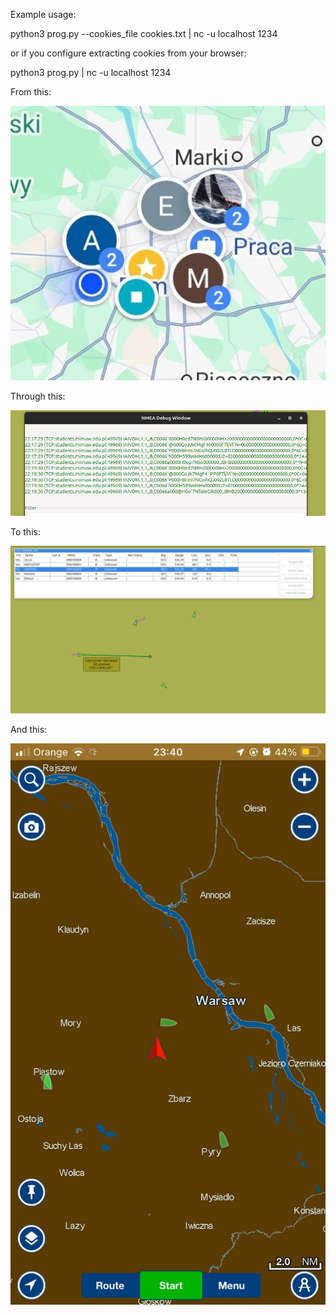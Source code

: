 Example usage:

python3 prog.py --cookies_file cookies.txt | nc -u localhost 1234


or if you configure extracting cookies from your browser:

python3 prog.py | nc -u localhost 1234


From this:

![alt text](pictures/google_maps.jpeg)


Through this:

![alt text](pictures/nmea.png)


To this:

![alt text](pictures/openCPN.png)


And this:

![alt text](pictures/navionics.jpeg)

